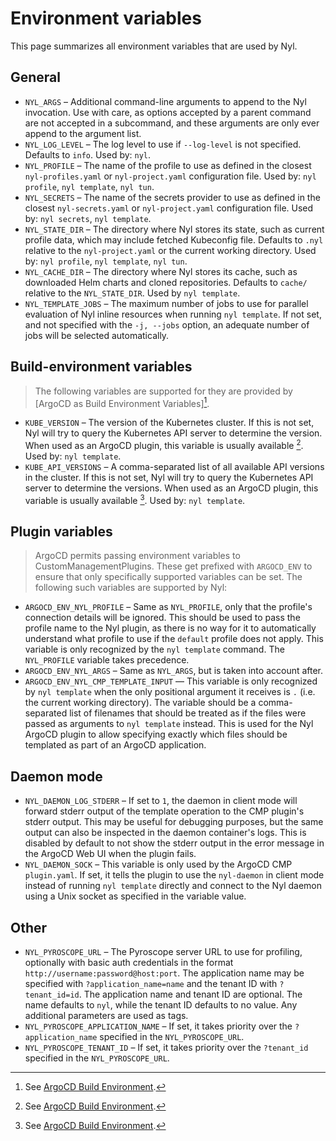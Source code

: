 # Environment variables

This page summarizes all environment variables that are used by Nyl.

## General

- `NYL_ARGS` &ndash; Additional command-line arguments to append to the Nyl invocation. Use with care, as options
  accepted by a parent command are not accepted in a subcommand, and these arguments are only ever append to the
  argument list.
- `NYL_LOG_LEVEL` &ndash; The log level to use if `--log-level` is not specified. Defaults to `info`. Used by: `nyl`.
- `NYL_PROFILE` &ndash; The name of the profile to use as defined in the closest `nyl-profiles.yaml` or
  `nyl-project.yaml` configuration file. Used by: `nyl profile`, `nyl template`, `nyl tun`.
- `NYL_SECRETS` &ndash; The name of the secrets provider to use as defined in the closest `nyl-secrets.yaml` or
  `nyl-project.yaml` configuration file. Used by: `nyl secrets`, `nyl template`.
- `NYL_STATE_DIR` &ndash; The directory where Nyl stores its state, such as current profile data, which may include
  fetched Kubeconfig file. Defaults to `.nyl` relative to the `nyl-project.yaml` or the current working directory.
  Used by: `nyl profile`, `nyl template`, `nyl tun`.
- `NYL_CACHE_DIR` &ndash; The directory where Nyl stores its cache, such as downloaded Helm charts and cloned
  repositories. Defaults to `cache/` relative to the `NYL_STATE_DIR`. Used by `nyl template`.
- `NYL_TEMPLATE_JOBS` &ndash; The maximum number of jobs to use for parallel evaluation of Nyl inline resources
  when running `nyl template`. If not set, and not specified with the `-j, --jobs` option, an adequate number of jobs
  will be selected automatically.

## Build-environment variables

> The following variables are supported for they are provided by [ArgoCD as Build Environment Variables][^ArgoBuildEnv].

- `KUBE_VERSION` &ndash; The version of the Kubernetes cluster. If this is not set, Nyl will try to query the Kubernetes
  API server to determine the version. When used as an ArgoCD plugin, this variable is usually available
  [^ArgoBuildEnv]. Used by: `nyl template`.
- `KUBE_API_VERSIONS` &ndash; A comma-separated list of all available API versions in the cluster. If this is not set,
  Nyl will try to query the Kubernetes API server to determine the versions. When used as an ArgoCD plugin, this
  variable is usually available [^ArgoBuildEnv]. Used by: `nyl template`.

## Plugin variables

> ArgoCD permits passing environment variables to CustomManagementPlugins. These get prefixed with `ARGOCD_ENV` to
> ensure that only specifically supported variables can be set. The following such variables are supported by Nyl:

- `ARGOCD_ENV_NYL_PROFILE` &ndash; Same as `NYL_PROFILE`, only that the profile's connection details will be ignored.
  This should be used to pass the profile name to the Nyl plugin, as there is no way for it to automatically understand
  what profile to use if the `default` profile does not apply. This variable is only recognized by the `nyl template`
  command. The `NYL_PROFILE` variable takes precedence.
- `ARGOCD_ENV_NYL_ARGS` &ndash; Same as `NYL_ARGS`, but is taken into account after.
- `ARGOCD_ENV_NYL_CMP_TEMPLATE_INPUT` &mdash; This variable is only recognized by `nyl template` when the only positional argument
  it receives is `.` (i.e. the current working directory). The variable should be a comma-separated list of filenames
  that should be treated as if the files were passed as arguments to `nyl template` instead. This is used for the Nyl
  ArgoCD plugin to allow specifying exactly which files should be templated as part of an ArgoCD application.

[^ArgoBuildEnv]: See [ArgoCD Build Environment](https://argo-cd.readthedocs.io/en/stable/user-guide/build-environment/).

## Daemon mode

- `NYL_DAEMON_LOG_STDERR` &ndash; If set to `1`, the daemon in client mode will forward stderr output of the
  template operation to the CMP plugin's stderr output. This may be useful for debugging purposes, but the same output
  can also be inspected in the daemon container's logs. This is disabled by default to not show the stderr output
  in the error message in the ArgoCD Web UI when the plugin fails.
- `NYL_DAEMON_SOCK` &ndash; This variable is only used by the ArgoCD CMP `plugin.yaml`. If set, it tells the plugin
  to use the `nyl-daemon` in client mode instead of running `nyl template` directly and connect to the Nyl daemon using
  a Unix socket as specified in the variable value.

## Other

- `NYL_PYROSCOPE_URL` &ndash; The Pyroscope server URL to use for profiling, optionally with basic auth credentials
  in the format `http://username:password@host:port`. The application name may be specified with `?application_name=name`
  and the tenant ID with `?tenant_id=id`. The application name and tenant ID are optional. The name defaults to `nyl`,
  while the tenant ID defaults to no value. Any additional parameters are used as tags.
- `NYL_PYROSCOPE_APPLICATION_NAME` &ndash; If set, it takes priority over the `?application_name` specified in the
  `NYL_PYROSCOPE_URL`.
- `NYL_PYROSCOPE_TENANT_ID` &ndash; If set, it takes priority over the `?tenant_id` specified in the
  `NYL_PYROSCOPE_URL`.
